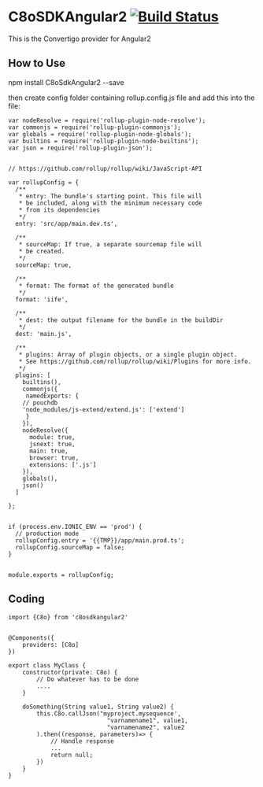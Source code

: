 # C8oSDKAngular2  [![Build Status](https://travis-ci.org/convertigo/C8oSDKAngular2.svg?branch=master)](https://travis-ci.org/convertigo/C8oSDKAngular2.svg?branch=master)
This is the Convertigo provider for Angular2
## How to Use ##
npm install C8oSdkAngular2 --save

	
then create config folder containing rollup.config.js file and add this into the file:

	var nodeResolve = require('rollup-plugin-node-resolve');
	var commonjs = require('rollup-plugin-commonjs');
	var globals = require('rollup-plugin-node-globals');
	var builtins = require('rollup-plugin-node-builtins');
	var json = require('rollup-plugin-json');


	// https://github.com/rollup/rollup/wiki/JavaScript-API

	var rollupConfig = {
	  /**
	   * entry: The bundle's starting point. This file will
	   * be included, along with the minimum necessary code
	   * from its dependencies
	   */
	  entry: 'src/app/main.dev.ts',

	  /**
	   * sourceMap: If true, a separate sourcemap file will
	   * be created.
	   */
	  sourceMap: true,

	  /**
	   * format: The format of the generated bundle
	   */
	  format: 'iife',

	  /**
	   * dest: the output filename for the bundle in the buildDir
	   */
	  dest: 'main.js',

	  /**
	   * plugins: Array of plugin objects, or a single plugin object.
	   * See https://github.com/rollup/rollup/wiki/Plugins for more info.
	   */
	  plugins: [
	    builtins(),
	    commonjs({
	     namedExports: {
		// pouchdb
		'node_modules/js-extend/extend.js': ['extend']
	     }
	    }),
	    nodeResolve({
	      module: true,
	      jsnext: true,
	      main: true,
	      browser: true,
	      extensions: ['.js']
	    }),
	    globals(),
	    json()
	  ]

	};


	if (process.env.IONIC_ENV == 'prod') {
	  // production mode
	  rollupConfig.entry = '{{TMP}}/app/main.prod.ts';
	  rollupConfig.sourceMap = false;
	}


	module.exports = rollupConfig;
	
	
## Coding ##
	import {C8o} from 'c8osdkangular2'


	@Components({
		providers: [C8o]
	})

	export class MyClass {
		constructor(private: C8o) {
			// Do whatever has to be done
			....
		}

		doSomething(String value1, String value2) {
			this.C8o.callJson("myproject.mysequence',
								"varnamename1", value1,
								"varnamename2", value2
			).then((response, parameters)=> {
				// Handle response
				...
				return null;
			})
		}
	}

